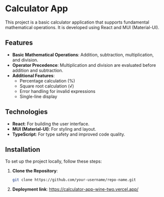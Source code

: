 # Calculator App

This project is a basic calculator application that supports fundamental mathematical operations. It is developed using React and MUI (Material-UI).

## Features

- **Basic Mathematical Operations**: Addition, subtraction, multiplication, and division.
- **Operator Precedence**: Multiplication and division are evaluated before addition and subtraction.
- **Additional Features**:
  - Percentage calculation (%)
  - Square root calculation (√)
  - Error handling for invalid expressions
  - Single-line display

## Technologies

- **React**: For building the user interface.
- **MUI (Material-UI)**: For styling and layout.
- **TypeScript**: For type safety and improved code quality.

## Installation

To set up the project locally, follow these steps:

1. **Clone the Repository**:
   ```bash
   git clone https://github.com/your-username/repo-name.git
2. **Deployment link**:
https://calculator-app-wine-two.vercel.app/
